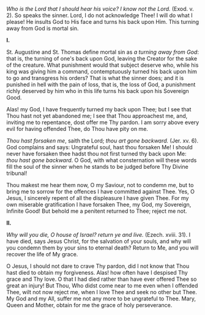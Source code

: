 
*Who is the Lord that I should hear his voice? I know not the Lord.* (Exod. v. 2). So speaks the sinner. Lord, I do not acknowledge Thee! I will do what I please! He insults God to His face and turns his back upon Him. This turning away from God is mortal sin.

**I\.**

St. Augustine and St. Thomas define mortal sin as *a turning away from God*: that is, the turning of one\'s back upon God, leaving the Creator for the sake of the creature. What punishment would that subject deserve who, while his king was giving him a command, contemptuously turned his back upon him to go and transgress his orders? That is what the sinner does; and it is punished in hell with the pain of loss, that is, the loss of God, a punishment richly deserved by him who in this life turns his back upon his Sovereign Good.

Alas! my God, I have frequently turned my back upon Thee; but I see that Thou hast not yet abandoned me; I see that Thou approachest me, and, inviting me to repentance, dost offer me Thy pardon. I am sorry above every evil for having offended Thee, do Thou have pity on me.

*Thou hast forsaken me*, saith the Lord; *thou art gone backward.* (Jer. xv. 6). God complains and says: Ungrateful soul, hast thou forsaken Me! I should never have forsaken thee hadst thou not first turned thy back upon Me: *thou hast gone backward*. O God, with what consternation will these words fill the soul of the sinner when he stands to be judged before Thy Divine tribunal!

Thou makest me hear them now, O my Saviour, not to condemn me, but to bring me to sorrow for the offences I have committed against Thee. Yes, O Jesus, I sincerely repent of all the displeasure I have given Thee. For my own miserable gratification I have forsaken Thee, my God, my Sovereign, Infinite Good! But behold me a penitent returned to Thee; reject me not.

**II\.**

*Why will you die, O house of Israel? return ye and live.* (Ezech. xviii. 31). I have died, says Jesus Christ, for the salvation of your souls, and why will you condemn them by your sins to eternal death? Return to Me, and you will recover the life of My grace.

O Jesus, I should not dare to crave Thy pardon, did I not know that Thou hast died to obtain my forgiveness. Alas! how often have I despised Thy grace and Thy love. O that I had died rather than have ever offered Thee so great an injury! But Thou, Who didst come near to me even when I offended Thee, wilt not now reject me, when I love Thee and seek no other but Thee. My God and my All, suffer me not any more to be ungrateful to Thee. Mary, Queen and Mother, obtain for me the grace of holy perseverance.

